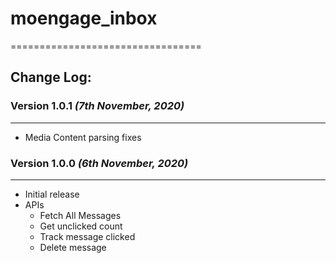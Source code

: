 # moengage_inbox
=================================

## Change Log:

### Version 1.0.1  *(7th November, 2020)*
-------------------------------------------
- Media Content parsing fixes


### Version 1.0.0  *(6th November, 2020)*
-------------------------------------------
- Initial release
- APIs
  - Fetch All Messages
  - Get unclicked count
  - Track message clicked
  - Delete message
